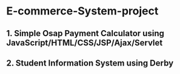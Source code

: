 # E-commerce-System-project
## 1. Simple Osap Payment Calculator using JavaScript/HTML/CSS/JSP/Ajax/Servlet
## 2. Student Information System using Derby
